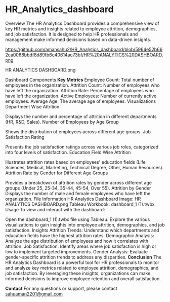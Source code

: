 # HR_Analytics_dashboard
Overview
The HR Analytics Dashboard provides a comprehensive view of key HR metrics and insights related to employee attrition, demographics, and job satisfaction. It is designed to help HR professionals and management make informed decisions based on data-driven insights.

https://github.com/amansahu2/HR_Analytics_dashboard/blob/5964e52b662ca0068bbdf8d89fb6e40614ae73bf/HR%20ANALYTICS%20DASHBOARD.png

HR ANALYTICS DASHBOARD.png

Dashboard Components
**Key Metrics**
Employee Count: Total number of employees in the organization.
Attrition Count: Number of employees who have left the organization.
Attrition Rate: Percentage of employees who have left the organization.
Active Employees: Number of currently active employees.
Average Age: The average age of employees.
Visualizations
Department Wise Attrition

Displays the number and percentage of attrition in different departments (HR, R&D, Sales).
Number of Employees by Age Group

Shows the distribution of employees across different age groups.
Job Satisfaction Rating

Presents the job satisfaction ratings across various job roles, categorized into four levels of satisfaction.
Education Field Wise Attrition

Illustrates attrition rates based on employees' education fields (Life Sciences, Medical, Marketing, Technical Degree, Other, Human Resources).
Attrition Rate by Gender for Different Age Groups

Provides a breakdown of attrition rates by gender across different age groups (Under 25, 25-34, 35-44, 45-54, Over 55).
Attrition by Gender
Displays the number of male and female employees who have left the organization.
File Information
HR Analytics Dashboard Image: HR ANALYTICS DASHBOARD.png
Tableau Workbook: dashboard_1 (1).twbx
Usage
To view and interact with the dashboard:

Open the dashboard_1 (1).twbx file using Tableau.
Explore the various visualizations to gain insights into employee attrition, demographics, and job satisfaction.
Insights
Attrition Trends: Understand which departments and education fields have the highest attrition rates.
Demographic Analysis: Analyze the age distribution of employees and how it correlates with attrition.
Job Satisfaction: Identify areas where job satisfaction is high or low to implement targeted improvements.
Gender Analysis: Evaluate gender-specific attrition trends to address any disparities.
**Conclusion**
The HR Analytics Dashboard is a powerful tool for HR professionals to monitor and analyze key metrics related to employee attrition, demographics, and job satisfaction. By leveraging these insights, organizations can make informed decisions to improve employee retention and overall satisfaction.

**Contact**
For any questions or support, please contact sahuaman2201@gmail.com
